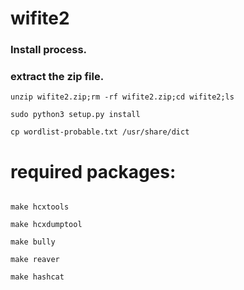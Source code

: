 # wifite2

### Install process. 
### extract the zip file. 
``` unzip wifite2.zip;rm -rf wifite2.zip;cd wifite2;ls ```

``` sudo python3 setup.py install ```

``` cp wordlist-probable.txt /usr/share/dict ```

# required packages:

``` make deps

make hcxtools

make hcxdumptool

make bully

make reaver

make hashcat

```

